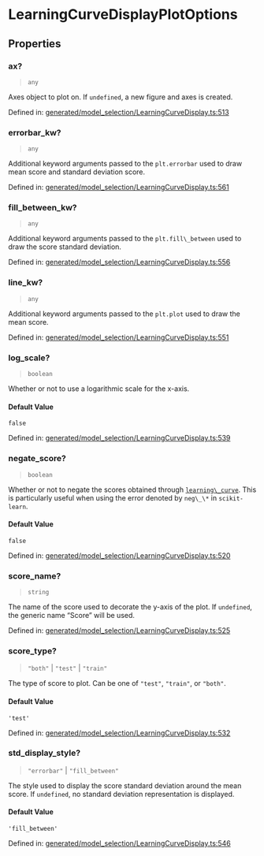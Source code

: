 # LearningCurveDisplayPlotOptions

## Properties

### ax?

> `any`

Axes object to plot on. If `undefined`, a new figure and axes is created.

Defined in:  [generated/model\_selection/LearningCurveDisplay.ts:513](https://github.com/transitive-bullshit/scikit-learn-ts/blob/92ab806/packages/sklearn/src/generated/model_selection/LearningCurveDisplay.ts#L513)

### errorbar\_kw?

> `any`

Additional keyword arguments passed to the `plt.errorbar` used to draw mean score and standard deviation score.

Defined in:  [generated/model\_selection/LearningCurveDisplay.ts:561](https://github.com/transitive-bullshit/scikit-learn-ts/blob/92ab806/packages/sklearn/src/generated/model_selection/LearningCurveDisplay.ts#L561)

### fill\_between\_kw?

> `any`

Additional keyword arguments passed to the `plt.fill\_between` used to draw the score standard deviation.

Defined in:  [generated/model\_selection/LearningCurveDisplay.ts:556](https://github.com/transitive-bullshit/scikit-learn-ts/blob/92ab806/packages/sklearn/src/generated/model_selection/LearningCurveDisplay.ts#L556)

### line\_kw?

> `any`

Additional keyword arguments passed to the `plt.plot` used to draw the mean score.

Defined in:  [generated/model\_selection/LearningCurveDisplay.ts:551](https://github.com/transitive-bullshit/scikit-learn-ts/blob/92ab806/packages/sklearn/src/generated/model_selection/LearningCurveDisplay.ts#L551)

### log\_scale?

> `boolean`

Whether or not to use a logarithmic scale for the x-axis.

#### Default Value

`false`

Defined in:  [generated/model\_selection/LearningCurveDisplay.ts:539](https://github.com/transitive-bullshit/scikit-learn-ts/blob/92ab806/packages/sklearn/src/generated/model_selection/LearningCurveDisplay.ts#L539)

### negate\_score?

> `boolean`

Whether or not to negate the scores obtained through [`learning\_curve`](sklearn.model_selection.learning_curve.html#sklearn.model_selection.learning_curve "sklearn.model_selection.learning_curve"). This is particularly useful when using the error denoted by `neg\_\*` in `scikit-learn`.

#### Default Value

`false`

Defined in:  [generated/model\_selection/LearningCurveDisplay.ts:520](https://github.com/transitive-bullshit/scikit-learn-ts/blob/92ab806/packages/sklearn/src/generated/model_selection/LearningCurveDisplay.ts#L520)

### score\_name?

> `string`

The name of the score used to decorate the y-axis of the plot. If `undefined`, the generic name “Score” will be used.

Defined in:  [generated/model\_selection/LearningCurveDisplay.ts:525](https://github.com/transitive-bullshit/scikit-learn-ts/blob/92ab806/packages/sklearn/src/generated/model_selection/LearningCurveDisplay.ts#L525)

### score\_type?

> `"both"` \| `"test"` \| `"train"`

The type of score to plot. Can be one of `"test"`, `"train"`, or `"both"`.

#### Default Value

`'test'`

Defined in:  [generated/model\_selection/LearningCurveDisplay.ts:532](https://github.com/transitive-bullshit/scikit-learn-ts/blob/92ab806/packages/sklearn/src/generated/model_selection/LearningCurveDisplay.ts#L532)

### std\_display\_style?

> `"errorbar"` \| `"fill_between"`

The style used to display the score standard deviation around the mean score. If `undefined`, no standard deviation representation is displayed.

#### Default Value

`'fill_between'`

Defined in:  [generated/model\_selection/LearningCurveDisplay.ts:546](https://github.com/transitive-bullshit/scikit-learn-ts/blob/92ab806/packages/sklearn/src/generated/model_selection/LearningCurveDisplay.ts#L546)
